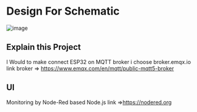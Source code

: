 # Design For Schematic
![image](https://github.com/TuBagus7/MQTT_Basic/assets/88296190/6dfc44d6-9196-4172-919d-a06b9463b09c)

## Explain this Project
I Would to make connect ESP32 on MQTT broker i choose broker.emqx.io
link broker => https://www.emqx.com/en/mqtt/public-mqtt5-broker

## UI 
Monitoring by Node-Red based Node.js
link =>https://nodered.org

